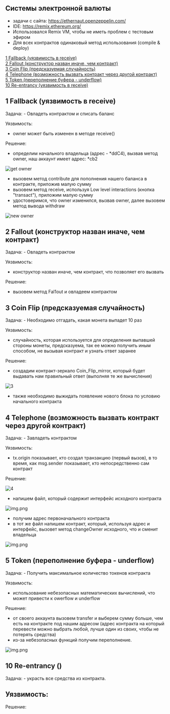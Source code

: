 ## Системы электронной валюты

- задачи с сайта: https://ethernaut.openzeppelin.com/
- IDE: https://remix.ethereum.org/
- Использовался Remix VM, чтобы не иметь проблем с тестовым эфиром
- Для всех контрактов одинаковый метод использования (compile & deploy)

[1 Fallback (уязвимость в receive)](#1) <br>
[2 Fallout (конструктор назван иначе, чем контракт)](#2) <br>
[3 Coin Flip (предсказуемая случайность)](#3) <br>
[4 Telephone (возможность вызвать контракт через другой контракт)](#4) <br>
[5 Token (переполнение буфера - underflow)](#5) <br>
[10 Re-entrancy (уязвимость в receive)](#10) <br>

<h2 id="1">1 Fallback (уязвимость в receive)</h2>
Задача:
- Овладеть контрактом и списать баланс <br>

Уязвимость: 
- owner может быть изменен в методе receive()

Решение: 

- определим начального владельца (адрес - *ddC4), вызвав метод owner, наш аккаунт имеет адрес: *cb2

![get owner](1_Fallback/get_first_owner.png)

- вызовем метод contribute для пополнения нашего баланса в контракте, приложив малую сумму
- вызовем метод receive, используя Low level interactions (кнопка "transact"), приложим малую сумму
- удостоверимся, что owner изменился, вызвав owner, далее вызовем метод вывода withdraw

![new owner](1_Fallback/new_owner.png)

<h2 id="2">2 Fallout (конструктор назван иначе, чем контракт)</h2>
Задача:
- Овладеть контрактом<br>

Уязвимость: 
- конструктор назван иначе, чем контракт, что позволяет его вызвать

Решение: 

- вызовем метод Fal1out и овладеем контрактом

<h2 id="3">3 Coin Flip (предсказуемая случайность)</h2>
Задача:
- Необходимо отгадать, какая монета выпадет 10 раз

Уязвимость: 
- случайность, которая используется для определения выпавшей стороны монеты, предсказуема, так ее можно получить иным способом, не вызывая контракт и узнать ответ заранее

Решение: 

- создадим контракт-зеркало Coin_Flip_mirror, который будет выдавать нам правильный ответ (выполняя те же вычисления)

![3](3_Coin_Flip/result.png)

- также необходимо выжидать появление нового блока по условию начального контракта


<h2 id="4">4 Telephone (возможность вызвать контракт через другой контракт)</h2>
Задача:
- Завладеть контрактом

Уязвимость: 
- tx.origin показывает, кто создал транзакцию (первый вызов), в то время, как msg.sender показывает, кто непосредственно сам контракт

Решение: 

![4](4_Telephone/first_owner.png)

- напишем файл, который содержит интерфейс исходного контракта

![img.png](4_Telephone/interface.png)

- получим адрес первоначального контракта
- в тот же файл напишем контракт, который, используя адрес и интерфейс, вызовет метод changeOwner исходного, что и сменит владельца

![img.png](4_Telephone/change_owner.png)

<h2 id="5">5 Token (переполнение буфера - underflow)</h2>
Задача:
- Получить максимальное количество токенов контракта

Уязвимость: 
- использование небезопасных математических вычислений, что может привести к owerflow и underflow 

Решение: 

- от своего аккаунта вызовем transfer и выберем сумму больше, чем есть на контракте под нашим адресом (адрес контракта на который перевести можно выбрать любой, лучше один из своих, чтобы не потерять средства)
- из-за небезопасных функций получим переполнение.

![img.png](5_Token/too_many_tokens.png)

<h2 id="10">10 Re-entrancy ()</h2>
Задача:
- украсть все средства из контракта.

Уязвимость: 
- 

Решение: 
